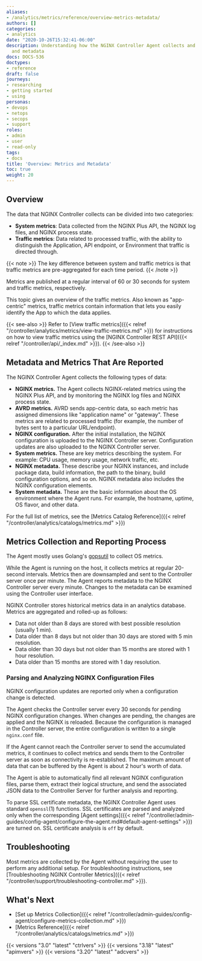 ```yaml
---
aliases:
- /analytics/metrics/reference/overview-metrics-metadata/
authors: []
categories:
- analytics
date: "2020-10-26T15:32:41-06:00"
description: Understanding how the NGINX Controller Agent collects and reports metrics
  and metadata
docs: DOCS-536
doctypes:
- reference
draft: false
journeys:
- researching
- getting started
- using
personas:
- devops
- netops
- secops
- support
roles:
- admin
- user
- read-only
tags:
- docs
title: 'Overview: Metrics and Metadata'
toc: true
weight: 20
---
```


## Overview

The data that NGINX Controller collects can be divided into two categories:

- **System metrics**: Data collected from the NGINX Plus API, the NGINX log files, and NGINX process state.
- **Traffic metrics**: Data related to processed traffic, with the ability to distinguish the Application, API endpoint, or Environment that traffic is directed through.

{{< note >}}
The key difference between system and traffic metrics is that traffic metrics are pre-aggregated for each time period.
{{< /note >}}

Metrics are published at a regular interval of 60 or 30 seconds for system and traffic metrics, respectively.

This topic gives an overview of the traffic metrics. Also known as "app-centric" metrics, traffic metrics contain information that lets you easily identify the App to which the data applies.

{{< see-also >}}
Refer to [View traffic metrics]({{< relref "/controller/analytics/metrics/view-traffic-metrics.md" >}}) for instructions on how to view traffic metrics using the [NGINX Controller REST API]({{< relref "/controller/api/_index.md" >}}).
{{< /see-also >}}
## Metadata and Metrics That Are Reported

The NGINX Controller Agent collects the following types of data:

* **NGINX metrics.** The Agent collects NGINX-related metrics using the NGINX Plus API, and by monitoring the NGINX log files and NGINX process state.
* **AVRD metrics.** AVRD sends app-centric data, so each metric has assigned dimensions like "application name" or "gateway". These metrics are related to processed traffic (for example, the number of bytes sent to a particular URL/endpoint).
* **NGINX configuration.** After the initial installation, the NGINX configuration is uploaded to the NGINX Controller server. Configuration updates are also uploaded to the NGINX Controller server.
* **System metrics.** These are key metrics describing the system. For example: CPU usage, memory usage, network traffic, etc.
* **NGINX metadata.** These describe your NGINX instances, and include package data, build information, the path to the binary, build configuration options, and so on. NGINX metadata also includes the NGINX configuration elements.
* **System metadata.** These are the basic information about the OS environment where the Agent runs. For example, the hostname, uptime, OS flavor, and other data.

For the full list of metrics, see the [Metrics Catalog Reference]({{< relref "/controller/analytics/catalogs/metrics.md" >}})

## Metrics Collection and Reporting Process

The Agent mostly uses Golang's [gopsutil](https://github.com/shirou/gopsutil) to collect OS metrics.

While the Agent is running on the host, it collects metrics at regular 20-second intervals. Metrics then are downsampled and sent to the Controller server once per minute. The Agent reports metadata  to the NGINX Controller server every minute. Changes to the metadata can be examined using the Controller user interface.

NGINX Controller stores historical metrics data in an analytics database. Metrics are aggregated and rolled-up as follows:

* Data not older than 8 days are stored with best possible resolution (usually 1 min).
* Data older than 8 days but not older than 30 days are stored with 5 min resolution.
* Data older than 30 days but not older than 15 months are stored with 1 hour resolution.
* Data older than 15 months are stored with 1 day resolution.

### Parsing and Analyzing NGINX Configuration Files

NGINX configuration updates are reported only when a configuration change is detected.

The Agent checks the Controller server every 30 seconds for pending NGINX configuration changes. When changes are pending, the changes are applied and the NGINX is reloaded.  Because the configuration is managed in the Controller server, the entire configuration is written to a single `nginx.conf` file.

If the Agent cannot reach the Controller server to send the accumulated metrics, it continues to collect metrics and sends them to the Controller server as soon as connectivity is re-established. The maximum amount of data that can be buffered by the Agent is about 2 hour's worth of data.

The Agent is able to automatically find all relevant NGINX configuration files, parse them, extract their logical structure, and send the associated JSON data to the Controller Server for further analysis and reporting.

To parse SSL certificate metadata, the NGINX Controller Agent uses standard `openssl`(1) functions. SSL certificates are parsed and analyzed only when the corresponding [Agent settings]({{< relref "/controller/admin-guides/config-agent/configure-the-agent.md#default-agent-settings" >}}) are turned on. SSL certificate analysis is `off` by default.

## Troubleshooting

Most metrics are collected by the Agent without requiring the user to perform any additional setup. For troubleshooting instructions, see [Troubleshooting NGINX Controller Metrics]({{< relref "/controller/support/troubleshooting-controller.md" >}}).

## What's Next

* [Set up Metrics Collection]({{< relref "/controller/admin-guides/config-agent/configure-metrics-collection.md" >}})
* [Metrics Reference]({{< relref "/controller/analytics/catalogs/metrics.md" >}})

{{< versions "3.0" "latest" "ctrlvers" >}}
{{< versions "3.18" "latest" "apimvers" >}}
{{< versions "3.20" "latest" "adcvers" >}}